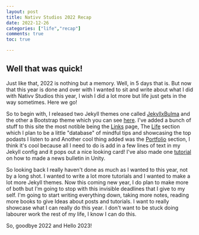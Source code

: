 ```yaml
---
layout: post
title: Nativv Studios 2022 Recap
date: 2022-12-26
categories: ["life","recap"]
comments: true
toc: true

---
```


## Well that was quick!

Just like that, 2022 is nothing but a memory. Well, in 5 days that is. But now that this year is done and over with I wanted to sit and write about what I did with Nativv Studios this year, I wish I did a lot more but life just gets in the way sometimes.
Here we go!

So to begin with, I released two Jekyll themes one called [JekyllxBulma](https://nativvstudios.com/jekyllxbulma) and the other a Bootstrap theme which you can see [here](https://www.nativvstudios.com/bootstrap-jekyll-dark/).
I've added a bunch of stuff to this site the most notible being the [Links](https://nativvstudios.com/links) page, The [Life](https://nativvstudios.com/life) section which I plan to be a little "database" of mindful tips and showcasing the top podasts I listen to and Another cool thing added was the [Portfolio](https://nativvstudios.com/portfolio) section, I think it's cool because all I need to do is add in a few lines of text in my Jekyll config and it pops out a nice looking card!
I've also made one [tutorial](https://nativvstudios.com/posts/unity-news-info-box/) on how to made a news bulletin in Unity.

So looking back I really haven't done as much as I wanted to this year, not by a long shot. I wanted to write a lot more tutorials and I wanted to make a lot more Jekyll themes.
Now this coming new year, I do plan to make more of both but I'm going to stop with this invisible deadlines that I give to my self. I'm going to start writing everything down, taking more notes, reading more books to give Ideas about posts and tutorials. I want to really showcase what I can really do this year. I don't want to be stuck doing labourer work the rest of my life, I know I can do this.

So, goodbye 2022 and Hello 2023!
